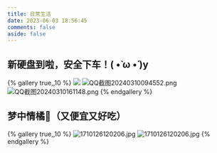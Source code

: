 ```yaml
---
title: 日常生活
date: 2023-06-03 18:56:45
comments: false
aside: false
---
```

## 新硬盘到啦，安全下车！( •̀ ω •́ )y
{% gallery true,,10 %}
![](https://bu.dusays.com/2024/03/11/65ee6a6e95a0e.jpg)
![QQ截图20240310094552.png](https://bu.dusays.com/2024/03/11/65ee6a6ea369c.png)
![QQ截图20240310161148.png](https://bu.dusays.com/2024/03/11/65ee6a6ea6c24.png)
{% endgallery %}

## 梦中情橘🍊（又便宜又好吃）
{% gallery true,,10 %}
![1710126120206.jpg](https://bu.dusays.com/2024/03/11/65ee742963801.jpg)
![1710126120206.jpg](https://bu.dusays.com/2024/03/11/65ee742a05cb1.jpg)
{% endgallery %}
